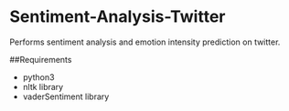 # Sentiment-Analysis-Twitter

Performs sentiment analysis and emotion intensity prediction on twitter.

##Requirements
- python3
- nltk library
- vaderSentiment library
